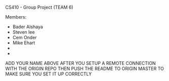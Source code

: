 CS410 - Group Project (TEAM 6)

Members:
- Bader Alshaya
- Steven lee
- Cem Onder
- Mike Ehart
- 
-

ADD YOUR NAME ABOVE AFTER YOU SETUP A REMOTE CONNECTION WITH THE ORIGIN REPO
THEN PUSH THE README TO ORIGIN MASTER TO MAKE SURE YOU SET IT UP CORRECTLY

